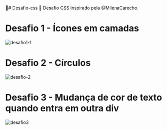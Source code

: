 🚀# Desafio-css 🚀
 Desafio CSS  inspirado pela @MilenaCarecho.
 
 # Desafio 1 - Ícones em camadas
 
 ![desafio1-1](https://user-images.Círculogithubusercontent.com/54823595/95643702-2c001e00-0a87-11eb-88fe-92deb6889c1c.gif)
 
 # Desafio 2 - Círculos
 ![desafio-2](https://user-images.githubusercontent.com/54823595/95643838-37077e00-0a88-11eb-9e15-fcb140a99605.gif)
 # Desafio 3 - Mudança de cor de texto quando entra em outra div
 ![desafio3](https://user-images.githubusercontent.com/54823595/95658482-132c5280-0af1-11eb-816c-d5975c90eab0.gif)



